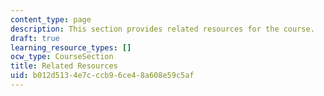 ```yaml
---
content_type: page
description: This section provides related resources for the course.
draft: true
learning_resource_types: []
ocw_type: CourseSection
title: Related Resources
uid: b012d513-4e7c-ccb9-6ce4-8a608e59c5af
---
```

